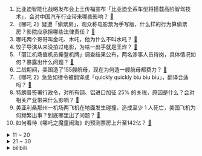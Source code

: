 1. 比亚迪智能化战略发布会上王传福宣布「比亚迪全系车型将搭载高阶智驾技术」，会对中国汽车行业带来哪些影响？ [:link:](https://www.zhihu.com/question/11843666102)
2. 《哪吒 2》疑遭「偷票房」，观众称电影票为手写版，什么样的行为算偷票房？影院应承担哪些法律责任？ [:link:](https://www.zhihu.com/question/11837808901)
3. 哪吒两个哥哥叫金吒、木吒，他为什么不叫水吒？ [:link:](https://www.zhihu.com/question/11717813322)
4. 饺子导演从来没拍过电影，为啥一出手就是王炸？ [:link:](https://www.zhihu.com/question/11280054840)
5. 「丽江机场值机员撕登机牌」调查结果公布，两名涉事人员待岗，具体情况如何？暴露出什么问题？ [:link:](https://www.zhihu.com/question/11770331780)
6. 二战期间，美国造了155艘航母，现在为何造一艘航母都费力？ [:link:](https://www.zhihu.com/question/655452316)
7. 《哪吒 2》急急如律令被翻译成「quickly quickly biu biu biu」，翻译合适吗？ [:link:](https://www.zhihu.com/question/11848696328)
8. 特朗普签署行政令，对所有钢、铝进口加征 25% 的关税，原因是什么？会对相关产业带来什么影响？ [:link:](https://www.zhihu.com/question/11785781178)
9. 美亚利桑那州一机场两飞机在地面发生碰撞，造成至少 1 人死亡，美国飞机为何频繁出事？到底哪里出了问题？ [:link:](https://www.zhihu.com/question/11879236724)
10. 如何看待《哪吒之魔童闹海》的预测票房上升至142亿？ [:link:](https://www.zhihu.com/question/11848486207)
<details>
<summary>11 ~ 20</summary>

11. 一医院称禁止非医学需要终止妊娠，13 周后部分情况有证明可引产，从法律和医学角度看，医院有这种权利吗？ [:link:](https://www.zhihu.com/question/11738696226)
12. 如何看拳头宣布取消免费的海克斯宝箱，以后想有皮肤只能靠买？ [:link:](https://www.zhihu.com/question/11637935012)
13. 《战地1》游戏环境怎么样？ [:link:](https://www.zhihu.com/question/445435242)
14. 为什么很多公司因为「降本增效」而倒闭了？ [:link:](https://www.zhihu.com/question/9987220611)
15. 概念领先中国至少十年，为何美国六代机至今仍只能停留在纸面上？ [:link:](https://www.zhihu.com/question/11765554531)
16. 面试官问我期望工资，我说 8000 元面试官表示达不到，还问我最低线是多少，我能说吗？ [:link:](https://www.zhihu.com/question/10315664948)
17. 有哪些十分令人惋惜的已灭绝动物？ [:link:](https://www.zhihu.com/question/319583421)
18. 为什么几乎所有历史模拟游戏都无法模拟大国的衰落？ [:link:](https://www.zhihu.com/question/8906701443)
19. 存 2 年不如存 1 年，如何看待银行利率出现罕见倒挂？都有哪些原因？ [:link:](https://www.zhihu.com/question/11787078887)
20. 林诗栋反超王楚钦成为男单世界排名第一，如何评价林诗栋近期的比赛表现？林诗栋登顶对国乒意味着什么？ [:link:](https://www.zhihu.com/question/11789513595)
</details>
<details>
<summary>21 ~ 30</summary>

21. 《哪吒之魔童闹海》盘活了一些老旧的线下电影院，如何看待此事？后续这些影院能恢复正常运营吗？ [:link:](https://www.zhihu.com/question/11267639600)
22. 宠物狗送潘宏处驯化成网红，主人拿回狗狗被要求不准用狗带货接广告，违约需赔偿百万元，这一要求合理吗？ [:link:](https://www.zhihu.com/question/11793286827)
23. 如何看待雷军开小米 YU7 实测一千三百公里，中间充电 2 次？这是什么水平？ [:link:](https://www.zhihu.com/question/11703106972)
24. 封神视效管理公司辟谣，称外包公司 4500 元制作殷郊法相不实，如何看待此回应？电影特效到底贵在哪？ [:link:](https://www.zhihu.com/question/11741677466)
25. 如何看待“历尽艰辛的飞升者，成了围剿孙悟空的十万天兵之一”这句话？ [:link:](https://www.zhihu.com/question/661862920)
26. 上班以后被同事欺负了该怎么办？ [:link:](https://www.zhihu.com/question/552559325)
27. 兰州一政务大厅窗口职员上班睡觉，官方回应「上班打盹会批评」，如何看待此事？ [:link:](https://www.zhihu.com/question/11703533770)
28. 《哪吒 2 》将于海外上映，多地点映预售「秒空」，票房已破亚洲纪录，《哪吒 2 》能否成功「出海」？ [:link:](https://www.zhihu.com/question/11604467465)
29. 白色月牙直播评价《英雄联盟》热度下滑「这么傲慢的上一个是暴雪」，你觉得拳头会成为下一个暴雪吗？ [:link:](https://www.zhihu.com/question/11323368513)
30. 又硬又弹的弹簧钢为什么不适合做菜刀？ [:link:](https://www.zhihu.com/question/565690500)
</details><details>
<summary>bilibili</summary>

</details>